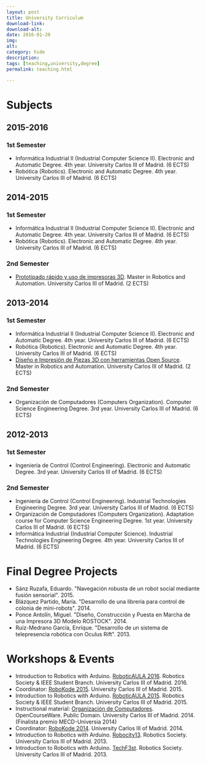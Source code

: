 ```yaml
---
layout: post
title: University Curriculum
download-link: 
download-alt:  
date: 2016-01-20
img: 
alt: 
category: hide
description: 
tags: [teaching,university,degree]
permalink: teaching.html

---
```


# Subjects

## 2015-2016

### 1st Semester

* Informática Industrial II (Industrial Computer Science II). Electronic and Automatic Degree. 4th year. University Carlos III of Madrid. (6 ECTS)
* Robótica (Robotics). Electronic and Automatic Degree. 4th year. University Carlos III of Madrid. (6 ECTS)

## 2014-2015

### 1st Semester

* Informática Industrial II (Industrial Computer Science II). Electronic and Automatic Degree. 4th year. University Carlos III of Madrid. (6 ECTS)
* Robótica (Robotics). Electronic and Automatic Degree. 4th year. University Carlos III of Madrid. (6 ECTS)

### 2nd Semester

* [Prototipado rápido y uso de impresoras 3D](http://educatech.sytes.net/wiki/2015_Master_seminar). Master in Robotics and Automation. University Carlos III of Madrid. (2 ECTS)

## 2013-2014

### 1st Semester

* Informática Industrial II (Industrial Computer Science II). Electronic and Automatic Degree. 4th year. University Carlos III of Madrid. (6 ECTS)
* Robótica (Robotics). Electronic and Automatic Degree. 4th year. University Carlos III of Madrid. (6 ECTS)
* [Diseño e Impresión de Piezas 3D con herramientas Open Source](http://educatech.sytes.net/wiki/2014_Master_seminar). Master in Robotics and Automation. University Carlos III of Madrid. (2 ECTS)

### 2nd Semester

* Organización de Computadores (Computers Organization). Computer Science Engineering Degree. 3rd year. University Carlos III of Madrid. (6 ECTS)

## 2012-2013

### 1st Semester

* Ingeniería de Control (Control Engineering). Electronic and Automatic Degree. 3rd year. University Carlos III of Madrid. (6 ECTS)

### 2nd Semester

* Ingeniería de Control (Control Engineering). Industrial Technologies Engineering Degree. 3rd year. University Carlos III of Madrid. (6 ECTS)
* Organización de Computadores (Computers Organization). Adaptation course for Computer Science Engineering Degree. 1st year. University Carlos III of Madrid. (6 ECTS)
* Informática Industrial (Industrial Computer Science). Industrial Technologies Engineering Degree. 4th year. University Carlos III of Madrid. (6 ECTS)

# Final Degree Projects

* Sánz Ruzafa, Eduardo. "Navegación robusta de un robot social mediante fusión sensorial". 2015.
* Blázquez Partido, María. "Desarrollo de una librería para control de colonia de mini-robots". 2014.
* Ponce Antolín, Miguel. "Diseño, Construcción y Puesta en Marcha de una Impresora 3D Modelo ROSTOCK". 2014.
* Ruíz-Medrano García, Enrique. "Desarrollo de un sistema de telepresencia robótica con Oculus Rift". 2013.

# Workshops & Events

* Introduction to Robotics with Arduino. [RoboticAULA 2016](http://asrob.uc3m.es/index.php/School_of_Robots#AULA_.28IFEMA.29). Robotics Society & IEEE Student Branch. University Carlos III of Madrid. 2016.
* Coordinator: [RoboKode 2015](http://asrob.uc3m.es/index.php/School_of_Robots#Robokode). University Carlos III of Madrid. 2015.
* Introduction to Robotics with Arduino. [RoboticAULA 2015](http://asrob.uc3m.es/index.php/School_of_Robots#AULA_.28IFEMA.29). Robotics Society & IEEE Student Branch. University Carlos III of Madrid. 2015.
* Instructional material: [Organización de Computadores](http://ocw.uc3m.es/ingenieria-informatica/organizacion-de-computadores). OpenCourseWare. Public Domain. University Carlos III of Madrid. 2014. (Finalista premio MECD-Universia 2014)
* Coordinator: [RoboKode 2014](http://asrob.uc3m.es/index.php/School_of_Robots#Robokode). University Carlos III of Madrid. 2014.
* Introduction to Robotics with Arduino. [Robocity13](http://roboticslab.uc3m.es/robocity13/). Robotics Society. University Carlos III of Madrid. 2013.
* Introduction to Robotics with Arduino. [TechF3st](https://techfest.uc3m.es/2013/). Robotics Society. University Carlos III of Madrid. 2013.
